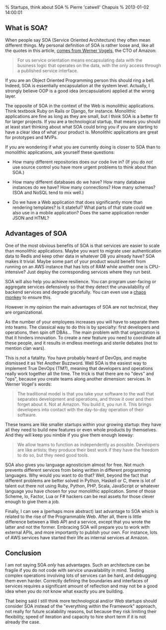 % Startups, think about SOA
% Pierre 'catwell' Chapuis
% 2013-01-02 14:00:01

<!--@
  description = "Startups should consider SOA (Service Oriented Architecture) when their scale starts to increase."
-->

## What is SOA?

When people say SOA (Service Oriented Architecture) they often mean different things. My personal definition of SOA is rather loose and, like all the quotes in this article, [comes from Werner Vogels](http://queue.acm.org/detail.cfm?id=1142065), the CTO of Amazon:

> For us service orientation means encapsulating data with the business logic that operates on the data, with the only access through a published service interface.

If you are an Object Oriented Programming person this should ring a bell. Indeed, SOA is essentially encapsulation at the system level. Actually, I strongly believe OOP is a good idea (encapsulation) applied at the wrong layer.

The opposite of SOA in the context of the Web is monolithic applications. Think textbook Ruby on Rails or Django, for instance. Monolithic applications are fine as long as they are small, but I think SOA is a better fit for larger projects. If you are a technological startup, that means you should at least start thinking about what SOA could bring you if you are starting to have a clear idea of what your product is. Monolithic applications are great for prototypes and MVPs.

If you are wondering if what you are currently doing is closer to SOA than to monolithic applications, ask yourself these questions:

- How many different repositories does our code live in? (If you do *not* use source control you have more urgent problems to think about than SOA.)

- How many different databases do we have? How many database instances do we have? How many connections? How many schemas? (SOA and NoSQL tend to mix well.)

- Do we have a Web application that does significantly more than rendering templates? Is it stateful? What parts of that state could we also use in a mobile application? Does the same application render JSON and HTML?

## Advantages of SOA

One of the most obvious benefits of SOA is that services are easier to scale than monolithic applications. Maybe you want to migrate user authentication data to Redis and keep other data in whatever DB you already have? SOA makes it trivial. Maybe some part of your product would benefit from running on an AWS instance that has lots of RAM while another one is CPU-intensive? Just deploy the corresponding services where they run best.

SOA will also help you achieve resilience. You can program user-facing or aggregate services defensively so that they detect the unavailability of backend services and degrade gracefully. You can even use a [chaos monkey](https://blog.codinghorror.com/working-with-the-chaos-monkey/) to ensure this.

However in my opinion the main advantages of SOA are not technical, they are organizational.

As the number of your employees increases you will have to separate them into teams. The classical way to do this is by specialty: first developers and operations, then spin off DBAs... The main problem with that organization is that it hinders innovation. To create a new feature you need to coordinate all these people, and it results in endless meetings and sterile debates (not to mention clan wars).

This is not a fatality. You have probably heard of DevOps, and maybe dismissed it as Yet Another Buzzword. Well SOA is the easiest way to implement True DevOps (TM?), meaning that developers and operations really work together all the time. The trick is that there are no "devs" and "ops", because you create teams along another dimension: services. In Werner Vogel's words:

> The traditional model is that you take your software to the wall that separates development and operations, and throw it over and then forget about it. Not at Amazon. You build it, you run it. This brings developers into contact with the day-to-day operation of their software.

These teams are like smaller startups within your growing startup: they have all they need to build new features or even whole products by themselves. And they will keep you nimble if you give them enough leeway:

> We allow teams to function as independently as possible. Developers are like artists; they produce their best work if they have the freedom to do so, but they need good tools.

SOA also gives you language agnosticism almost for free. Not much prevents different services from being written in different programming languages. Why would you want to do that? Well, beyond the fact that different problems are better solved in Python, Haskell or C, there is lot of talent out there not using Ruby, Python, PHP, Scala, JavaScript or whatever language you have chosen for your monolithic application. Some of those Scheme, Io, Factor, Lua or F# hackers can be real assets for those clever enough to give them a job.

Finally, I can see a (perhaps more abstract) last advantage to SOA which is related to the rise of the Programmable Web. After all, there is little difference between a Web API and a service, except that you wrote the latter and not the former. Embracing SOA will prepare you to work with external APIs, and more importantly to publish your own. For instance, lots of AWS services have started their life as internal services at Amazon.

## Conclusion

I am not saying SOA *only* has advantages. Such an architecture can be fragile if you do not code with service unavailability in mind. Testing complex operations involving lots of services can be hard, and debugging them even harder. Correctly defining the boundaries and interfaces of services requires a significant amount of reflection and may not be a good idea when you do not know what exactly you are building.

That being said I still think more technological and/or Web startups should consider SOA instead of the "everything within the Framework" approach, not really for future scalability reasons, but because they risk limiting their flexibility, speed of iteration and capacity to hire short term if it is not already the case.
